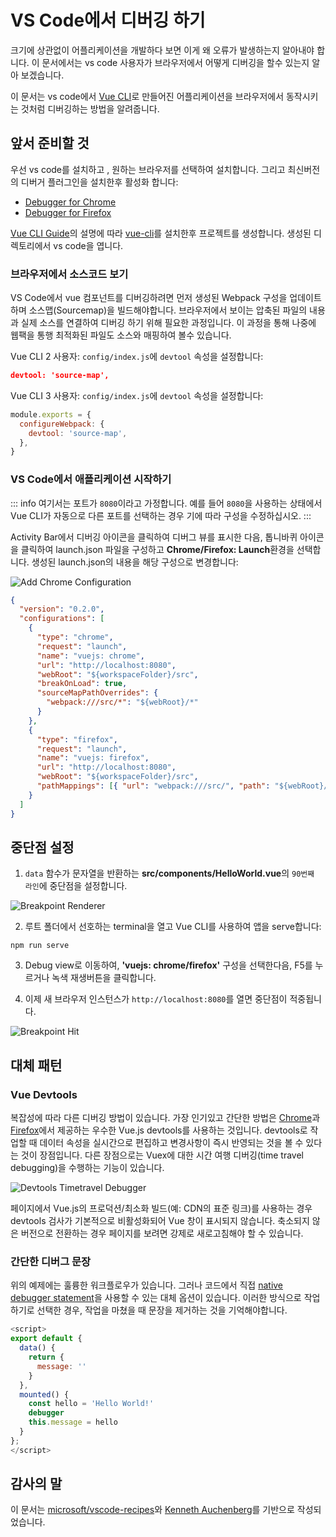 # VS Code에서 디버깅 하기

크기에 상관없이 어플리케이션을 개발하다 보면 이게 왜 오류가 발생하는지 알아내야 합니다. 이 문서에서는 vs code 사용자가 브라우저에서 어떻게 디버깅을 할수 있는지 알아 보겠습니다.

이 문서는 vs code에서 [Vue CLI](https://github.com/vuejs/vue-cli)로 만들어진 어플리케이션을 브라우저에서 동작시키는 것처럼 디버깅하는 방법을 알려줍니다.

## 앞서 준비할 것

우선 vs code를 설치하고 , 원하는 브라우저를 선택하여 설치합니다. 그리고 최신버전의 디버거 플러그인을 설치한후 활성화 합니다:

- [Debugger for Chrome](https://marketplace.visualstudio.com/items?itemName=msjsdiag.debugger-for-chrome)
- [Debugger for Firefox](https://marketplace.visualstudio.com/items?itemName=hbenl.vscode-firefox-debug)

[Vue CLI Guide](https://cli.vuejs.org/)의 설명에 따라 [vue-cli](https://github.com/vuejs/vue-cli)를 설치한후 프로젝트를 생성합니다. 생성된 디렉토리에서 vs code을 엽니다.

### 브라우저에서 소스코드 보기

VS Code에서 vue 컴포넌트를 디버깅하려면 먼저 생성된 Webpack 구성을 업데이트하며 소스맵(Sourcemap)을 빌드해야합니다. 브라우저에서 보이는 압축된 파일의 내용과 실제 소스를 연결하여 디버깅 하기 위해 필요한 과정입니다. 이 과정을 통해 나중에 웹팩을 통행 최적화된 파일도 소스와 매핑하여 볼수 있습니다.

Vue CLI 2 사용자: `config/index.js`에 `devtool` 속성을 설정합니다:

```json
devtool: 'source-map',
```

Vue CLI 3 사용자: `config/index.js`에 `devtool` 속성을 설정합니다:

```js
module.exports = {
  configureWebpack: {
    devtool: 'source-map',
  },
}
```

### VS Code에서 애플리케이션 시작하기

::: info
여기서는 포트가 `8080`이라고 가정합니다. 예를 들어 `8080`을 사용하는 상태에서 Vue CLI가 자동으로 다른 포트를 선택하는 경우 기에 따라 구성을 수정하십시오. 
:::

Activity Bar에서 디버깅 아이콘을 클릭하여 디버그 뷰를 표시한 다음, 톱니바퀴 아이콘을 클릭하여 launch.json 파일을 구성하고 **Chrome/Firefox: Launch**환경을 선택합니다. 생성된 launch.json의 내용을 해당 구성으로 변경합니다:

![Add Chrome Configuration](/images/config_add.png)

```json
{
  "version": "0.2.0",
  "configurations": [
    {
      "type": "chrome",
      "request": "launch",
      "name": "vuejs: chrome",
      "url": "http://localhost:8080",
      "webRoot": "${workspaceFolder}/src",
      "breakOnLoad": true,
      "sourceMapPathOverrides": {
        "webpack:///src/*": "${webRoot}/*"
      }
    },
    {
      "type": "firefox",
      "request": "launch",
      "name": "vuejs: firefox",
      "url": "http://localhost:8080",
      "webRoot": "${workspaceFolder}/src",
      "pathMappings": [{ "url": "webpack:///src/", "path": "${webRoot}/" }]
    }
  ]
}
```

## 중단점 설정

1.  `data` 함수가 문자열을 반환하는 **src/components/HelloWorld.vue**의 `90번째 라인`에 중단점을 설정합니다.

![Breakpoint Renderer](/images/breakpoint_set.png)

2.  루트 폴더에서 선호하는 terminal을 열고 Vue CLI를 사용하여 앱을 serve합니다:

```
npm run serve
```

3.  Debug view로 이동하여, **'vuejs: chrome/firefox'** 구성을 선택한다음, F5를 누르거나 녹색 재생버튼을 클릭합니다.

4.  이제 새 브라우저 인스턴스가 `http://localhost:8080`를 열면 중단점이 적중됩니다.

![Breakpoint Hit](/images/breakpoint_hit.png)

## 대체 패턴

### Vue Devtools

복잡성에 따라 다른 디버깅 방법이 있습니다. 가장 인기있고 간단한 방법은 [Chrome](https://chrome.google.com/webstore/detail/vuejs-devtools/nhdogjmejiglipccpnnnanhbledajbpd)과 [Firefox](https://addons.mozilla.org/en-US/firefox/addon/vue-js-devtools/)에서 제공하는 우수한 Vue.js devtools를 사용하는 것입니다. devtools로 작업할 때 데이터 속성을 실시간으로 편집하고 변경사항이 즉시 반영되는 것을 볼 수 있다는 것이 장점입니다. 다른 장점으로는 Vuex에 대한 시간 여행 디버깅(time travel debugging)을 수행하는 기능이 있습니다.

![Devtools Timetravel Debugger](/images/devtools-timetravel.gif)

페이지에서 Vue.js의 프로덕션/최소화 빌드(예: CDN의 표준 링크)를 사용하는 경우 devtools 검사가 기본적으로 비활성화되어 Vue 창이 표시되지 않습니다. 축소되지 않은 버전으로 전환하는 경우 페이지를 보려면 강제로 새로고침해야 할 수 있습니다.

### 간단한 디버그 문장

위의 예제에는 훌륭한 워크플로우가 있습니다. 그러나 코드에서 직접 [native debugger statement](https://developer.mozilla.org/en-US/docs/Web/JavaScript/Reference/Statements/debugger)을 사용할 수 있는 대체 옵션이 있습니다. 이러한 방식으로 작업하기로 선택한 경우, 작업을 마쳤을 때 문장을 제거하는 것을 기억해야합니다.

```js
<script>
export default {
  data() {
    return {
      message: ''
    }
  },
  mounted() {
    const hello = 'Hello World!'
    debugger
    this.message = hello
  }
};
</script>
```

## 감사의 말

이 문서는 [microsoft/vscode-recipes](https://github.com/Microsoft/VSCode-recipes/tree/master/vuejs-cli)와 [Kenneth Auchenberg](https://twitter.com/auchenberg)를 기반으로 작성되었습니다.
